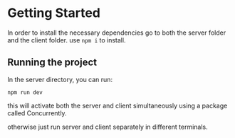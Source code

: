 # Getting Started 

In order to install the necessary dependencies go to both the server folder and the client folder. 
use `npm i` to install. 


## Running the project 

In the server directory, you can run:

 `npm run dev`

this will activate both the server and client simultaneously using a package called Concurrently. 

otherwise just run server and client separately in different terminals. 


